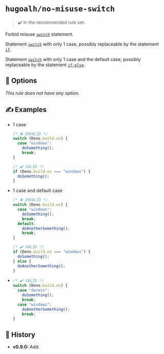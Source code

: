 # `hugoalh/no-misuse-switch`

> ✔️ In the recommended rule set.

Forbid misuse [`switch`][ecmascript-switch] statement.

Statement [`switch`][ecmascript-switch] with only 1 case, possibly replaceable by the statement [`if`][ecmascript-if].

Statement [`switch`][ecmascript-switch] with only 1 case and the default case, possibly replaceable by the statement [`if-else`][ecmascript-if].

## 🔧 Options

*This rule does not have any option.*

## ✍️ Examples

- 1 case
  ```ts
  /* ❌ INVALID */
  switch (Deno.build.os) {
    case "windows":
      doSomething();
      break;
  }

  /* ✔️ VALID */
  if (Deno.build.os === "windows") {
    doSomething();
  }
  ```
- 1 case and default case
  ```ts
  /* ❌ INVALID */
  switch (Deno.build.os) {
    case "windows":
      doSomething();
      break;
    default:
      doAnotherSomething();
      break;
  }

  /* ✔️ VALID */
  if (Deno.build.os === "windows") {
    doSomething();
  } else {
    doAnotherSomething();
  }
  ```
- ```ts
  /* ✔️ VALID */
  switch (Deno.build.os) {
    case "darwin":
      doSomething();
      break;
    case "windows":
      doAnotherSomething();
      break;
  }
  ```

## 📜 History

- **v0.9.0:** Add.

[ecmascript-if]: https://developer.mozilla.org/en-US/docs/Web/JavaScript/Reference/Statements/if...else
[ecmascript-switch]: https://developer.mozilla.org/en-US/docs/Web/JavaScript/Reference/Statements/switch
